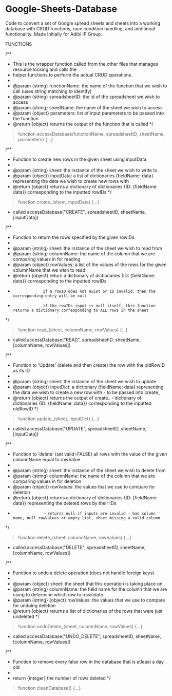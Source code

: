 # Google-Sheets-Database
Code to convert a set of Google spread sheets and sheets into a working database with CRUD functions, race condition handling, and additional functionality. Made Initially for Adibi IP Group.

FUNCTIONS

/**
 * This is the wrapper function called from the other files that manages resource locking and calls the
 * helper functions to perform the actual CRUD operations.
 *
 * @param {string} functionName: the name of the function that we wish to call (uses string matching to identify)
 * @param {string} spreadsheetID: the id of the spreadsheet we wish to access
 * @param {string} sheetName: the name of the sheet we wish to access
 * @param {object} parameters: list of input parameters to be passed into the function
 * @return {object} returns the output of the function that is called
 */
>function accessDatabase(functionName, spreadsheetID, sheetName, parameters) {...} 


/**
 * Function to create new rows in the given sheet using inputData
 *
 * @param {string} sheet: the instance of the sheet we wish to write to
 * @param {object} inputData: a list of dictionaries {fieldName: data} representing the data we wish to create new rows with
 * @return {object} returns a dictionary of dictionaries {ID: {fieldName: data}} corresponding to the inputted rowIDs
 */
>function create_(sheet, inputData) {...}
- called accessDatabase("CREATE", spreadsheetID, sheetName, [inputData])

/**
 * Function to return the rows specified by the given rowIDs
 *
 * @param {string} sheet: the instance of the sheet we wish to read from
 * @param {string} columnName: the name of the column that we are comparing values in for reading
 * @param {object} rowValues: a list of the values of the rows for the given columnName that we wish to read
 * @return {object} return a dictionary of dictionaries {ID: {fieldName: data}} corresponding to the inputted rowIDs
 *                  if a rowID does not exist or is invalid, then the corresponding entry will be null
 *                  if the rowIDs input is null itself, this function returns a dictionary corresponding to ALL rows in the sheet
 */
>function read_(sheet, columnName, rowValues) {...}
- called accessDatabase("READ", spreadsheetID, sheetName, [columnName, rowValues])

/**
 * Function to 'Update' (delete and then create) the row with the oldRowID as its ID
 *
 * @param {string} sheet: the instance of the sheet we wish to update
 * @param {object} inputDict: a dictionary {fieldName: data} representing the data we wish to create a new row with - to be passed into create_
 * @return {object} returns the output of create_ - dictionary of dictionaries {ID: {fieldName: data}} corresponding to the inputted oldRowID
 */
>function update_(sheet, inputDict) {...}
- called accessDatabase("UPDATE", spreadsheetID, sheetName, [inputData])

/**
 * Function to 'delete' (set valid=FALSE) all rows with the value of the given columnName equal to rowValue
 *
 * @param {string} sheet: the instance of the sheet we wish to delete from
 * @param {string} columnName: the name of the column that we are comparing values in for deletion
 * @param {object} rowValues: the values that we use to compare for deletion
 * @return {object} returns a dictionary of dictionaries {ID: {fieldName: data}} representing the deleted rows by their IDs
 *                  - returns null if inputs are invalid - bad column name, null rowValues or empty list, sheet missing a valid column 
 */
>function delete_(sheet, columnName, rowValues) {...}
- called accessDatabase("DELETE", spreadsheetID, sheetName, [columnName, rowValues])

/**
 * Function to undo a delete operation (does not handle foreign keys)
 *
 * @param {object} sheet: the sheet that this operation is taking place on
 * @param {string} columnName: the field name for the column that we are using to determine which row to revalidate
 * @param {string} {object} rowValues: the values that we use to compare for undoing deletion
 * @return {object} returns a list of dictionaries of the rows that were just undeleted
 */
>function undoDelete_(sheet, columnName, rowValues) {...}
- called accessDatabase("UNDO_DELETE", spreadsheetID, sheetName, [columnName, rowValues])

/**
 * Function to remove every false row in the database that is atleast a day old
 * 
 * return {integer} the number of rows deleted 
 */
>function cleanDatabase() {...}
